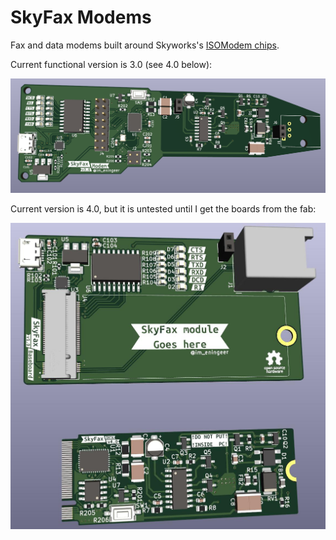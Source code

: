 # SkyFax Modems

Fax and data modems built around Skyworks's [ISOModem chips](https://www.skyworksinc.com/en/Products/Modems-and-DAAs).

Current functional version is 3.0 (see 4.0 below):

![Revision 3.0 KiCad 3D Render](/docs/images/render_3.0.png)

Current version is 4.0, but it is untested until I get the boards from the fab:

![Revision 4.0 KiCad 3D Render](/docs/images/render_4.0.png)
